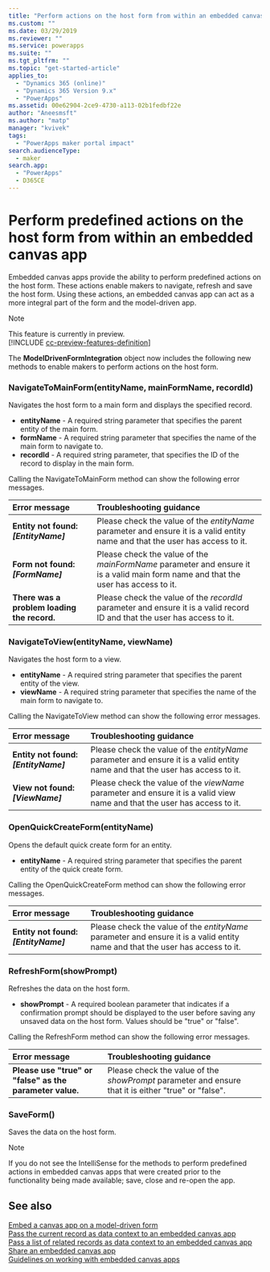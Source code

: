 ```yaml
---
title: "Perform actions on the host form from within an embedded canvas app | MicrosoftDocs"
ms.custom: ""
ms.date: 03/29/2019
ms.reviewer: ""
ms.service: powerapps
ms.suite: ""
ms.tgt_pltfrm: ""
ms.topic: "get-started-article"
applies_to: 
  - "Dynamics 365 (online)"
  - "Dynamics 365 Version 9.x"
  - "PowerApps"
ms.assetid: 00e62904-2ce9-4730-a113-02b1fedbf22e
author: "Aneesmsft"
ms.author: "matp"
manager: "kvivek"
tags: 
  - "PowerApps maker portal impact"
search.audienceType: 
  - maker
search.app: 
  - "PowerApps"
  - D365CE
---
```

# Perform predefined actions on the host form from within an embedded canvas app
Embedded canvas apps provide the ability to perform predefined actions on the host form. These actions enable makers to navigate, refresh and save the host form. Using these actions, an embedded canvas app can act as a more integral part of the form and the model-driven app.  

> [!NOTE]
> This feature is currently in preview. <br />
> [!INCLUDE [cc-preview-features-definition](../../includes/cc-preview-features-definition.md)] 

The **ModelDrivenFormIntegration** object now includes the following new methods to enable makers to perform actions on the host form.  
  
### NavigateToMainForm(entityName, mainFormName, recordId)
Navigates the host form to a main form and displays the specified record.  
* **entityName** - A required string parameter that specifies the parent entity of the main form.  
* **formName** - A required string parameter that specifies the name of the main form to navigate to.  
* **recordId** - A required string parameter, that specifies the ID of the record to display in the main form.  
 
Calling the NavigateToMainForm method can show the following error messages.
  
| Error message | Troubleshooting guidance |
|:--------------|:-------------------------|
|**Entity not found: *[EntityName]*** | Please check the value of the *entityName* parameter and ensure it is a valid entity name and that the user has access to it. |
|**Form not found: *[FormName]*** | Please check the value of the *mainFormName* parameter and ensure it is a valid main form name and that the user has access to it. |
|**There was a problem loading the record.** | Please check the value of the *recordId* parameter and ensure it is a valid record ID and that the user has access to it. |
  
  
### NavigateToView(entityName, viewName)
Navigates the host form to a view.  
* **entityName** - A required string parameter that specifies the parent entity of the view.  
* **viewName** - A required string parameter that specifies the name of the main form to navigate to.  
 
Calling the NavigateToView method can show the following error messages.
  
| Error message | Troubleshooting guidance |
|:--------------|:-------------------------|
|**Entity not found: *[EntityName]*** | Please check the value of the *entityName* parameter and ensure it is a valid entity name and that the user has access to it. |
|**View not found: *[ViewName]*** | Please check the value of the *viewName* parameter and ensure it is a valid view name and that the user has access to it. |
  
  
### OpenQuickCreateForm(entityName)  
Opens the default quick create form for an entity.  
* **entityName** - A required string parameter that specifies the parent entity of the quick create form.  
 
Calling the OpenQuickCreateForm method can show the following error messages.
  
| Error message | Troubleshooting guidance |
|:--------------|:-------------------------|
|**Entity not found: *[EntityName]*** | Please check the value of the *entityName* parameter and ensure it is a valid entity name and that the user has access to it. |
  
  
### RefreshForm(showPrompt)  
Refreshes the data on the host form.  
* **showPrompt** - A required boolean parameter that indicates if a confirmation prompt should be displayed to the user before saving any unsaved data on the host form. Values should be "true" or "false".
 
Calling the RefreshForm method can show the following error messages.
  
| Error message | Troubleshooting guidance |
|:--------------|:-------------------------|
|**Please use "true" or "false" as the parameter value.** | Please check the value of the *showPrompt* parameter and ensure that it is either "true" or "false". |
  
  
### SaveForm()  
Saves the data on the host form.  


> [!NOTE]
> If you do not see the IntelliSense for the methods to perform predefined actions in embedded canvas apps that were created prior to the functionality being made available; save, close and re-open the app. 

## See also
[Embed a canvas app on a model-driven form](embed-canvas-app-in-form.md) <br />
[Pass the current record as data context to an embedded canvas app](pass-current-embedded-canvas-app.md) <br />
[Pass a list of related records as data context to an embedded canvas app](pass-related-embedded-canvas-app.md) <br />
[Share an embedded canvas app](share-embedded-canvas-app.md) <br />
[Guidelines on working with embedded canvas apps](embedded-canvas-app-guidelines.md)
